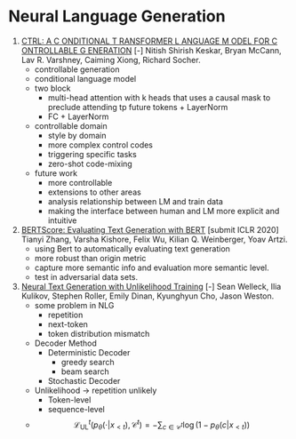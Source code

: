 # Neural Language Generation

1. [CTRL: A C ONDITIONAL T RANSFORMER L ANGUAGE M ODEL FOR C ONTROLLABLE G ENERATION](https://github.com/iofu728/PaperRead/blob/master/paper/NLP/NLG/ctrl.pdf) [-] Nitish Shirish Keskar, Bryan McCann, Lav R. Varshney, Caiming Xiong, Richard Socher.
   - controllable generation
   - conditional language model
   - two block
     - multi-head attention with k heads that uses a causal mask to preclude attending tp future tokens + LayerNorm
     - FC + LayerNorm
   - controllable domain
     - style by domain
     - more complex control codes
     - triggering specific tasks
     - zero-shot code-mixing
   - future work
     - more controllable
     - extensions to other areas
     - analysis relationship between LM and train data
     - making the interface between human and LM more explicit and intuitive
2. [BERTScore: Evaluating Text Generation with BERT](https://github.com/iofu728/PaperRead/blob/master/paper/NLP/NLG/BertScore.pdf) [submit ICLR 2020] Tianyi Zhang, Varsha Kishore, Felix Wu, Kilian Q. Weinberger, Yoav Artzi.
   - using Bert to automatically evaluating text generation
   - more robust than origin metric
   - capture more semantic info and evaluation more semantic level.
   - test in adversarial data sets.
3. [Neural Text Generation with Unlikelihood Training](https://github.com/iofu728/PaperRead/blob/master/paper/NLP/NLG/Unlikelihood.pdf) [-] Sean Welleck, Ilia Kulikov, Stephen Roller, Emily Dinan, Kyunghyun Cho, Jason Weston.
   - some problem in NLG
     - repetition
     - next-token
     - token distribution mismatch
   - Decoder Method
     - Deterministic Decoder
       - greedy search
       - beam search
     - Stochastic Decoder
   - Unlikelihood -> repetition unlikely
     - Token-level
     - sequence-level
   - $$\mathcal{L}_{\mathrm{UL}}^{t}\left(p_{\theta}\left(\cdot | x_{<t}\right), \mathcal{C}^{t}\right)=-\sum_{c \in \mathcal{C}^{t}} \log \left(1-p_{\theta}\left(c | x_{<t}\right)\right)$$
